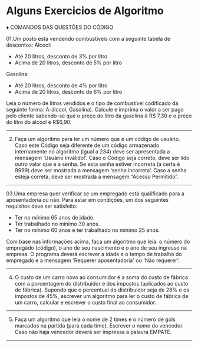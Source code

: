 # Alguns Exercicios de Algoritmo

♦️ COMANDOS DAS QUESTÕES DO CÓDIGO

01.Um posto está vendendo combustíveis com a seguinte tabela de descontos:
  Álcool:
-	Até 20 litros, desconto de 3% por litro 
-	Acima de 20 litros, desconto de 5% por litro

Gasolina:
-	Até 20 litros, desconto de 4% por litro 
-	Acima de 20 litros, desconto de 6% por litro

Leia o número de litros vendidos e o tipo de combustível codificado da seguinte forma: A-álcool, Gasolina). Calcule e imprima o valor a ser pago pelo cliente sabendo-se que o preço do litro da gasolina é R$ 7,30 e o preço do litro do álcool é R$6,90.
___
02. Faça um algoritmo para ler um número que é um código de usuário. Caso este Código seja diferente de um código armazenado internamente no algoritmo (igual a 234) deve ser apresentada a mensagem ‘Usuário inválido!’. Caso o Código seja correto, deve ser lido outro valor que é a senha. Se esta senha estiver incorreta (a certa é 9999) deve ser mostrada a mensagem ‘senha incorreta’. Caso a senha esteja correta, deve ser mostrada a mensagem “Acesso Permitido”.
___
03.Uma empresa quer verificar se um empregado está qualificado para a aposentadoria ou não. Para estar em condições, um dos seguintes requisitos deve ser satisfeito:

-	Ter no mínimo 65 anos de idade.  
-	Ter trabalhado no mínimo 30 anos.   
-	Ter no mínimo 60 anos e ter trabalhado no mínimo 25 anos.

Com base nas informações acima, faça um algoritmo que leia: o número do empregado (código), o ano de seu nascimento e o ano de seu ingresso na empresa. O programa deverá escrever a idade e o tempo de trabalho do empregado e a mensagem 'Requerer aposentadoria' ou 'Não requerer'.
___
4. O custo de um carro novo ao consumidor é a soma do custo de fábrica com a porcentagem do distribuidor e dos impostos (aplicados ao custo de fábrica). Supondo que o percentual do distribuidor seja de 28% e os impostos de 45%, escrever um algoritmo para ler o custo de fábrica de um carro, calcular e escrever o custo final ao consumidor.
___
5. Faça um algoritmo que leia o nome de 2 times e o número de gols marcados na partida (para cada time). Escrever o nome do vencedor. Caso não haja vencedor deverá ser impressa a palavra EMPATE.
___





